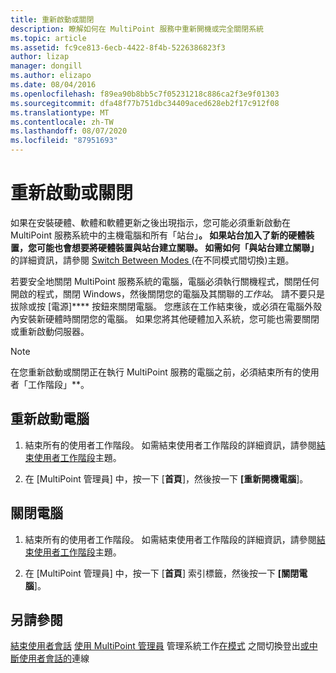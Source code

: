 ```yaml
---
title: 重新啟動或關閉
description: 瞭解如何在 MultiPoint 服務中重新開機或完全關閉系統
ms.topic: article
ms.assetid: fc9ce813-6ecb-4422-8f4b-5226386823f3
author: lizap
manager: dongill
ms.author: elizapo
ms.date: 08/04/2016
ms.openlocfilehash: f89ea90b8bb5c7f05231218c886ca2f3e9f01303
ms.sourcegitcommit: dfa48f77b751dbc34409aced628eb2f17c912f08
ms.translationtype: MT
ms.contentlocale: zh-TW
ms.lasthandoff: 08/07/2020
ms.locfileid: "87951693"
---
```

# <a name="restart-or-shut-down"></a>重新啟動或關閉
如果在安裝硬體、軟體和軟體更新之後出現指示，您可能必須重新啟動在 MultiPoint 服務系統中的主機電腦和所有「站台」**。 如果站台加入了新的硬體裝置，您可能也會想要將硬體裝置與站台建立關聯。 如需如何「與站台建立關聯」** 的詳細資訊，請參閱 [Switch Between Modes ](Switch-Between-Modes.md) (在不同模式間切換)主題。

若要安全地關閉 MultiPoint 服務系統的電腦，電腦必須執行關機程式，關閉任何開啟的程式，關閉 Windows，然後關閉您的電腦及其關聯的*工作站*。 請不要只是拔除或按 [電源]**** 按鈕來關閉電腦。 您應該在工作結束後，或必須在電腦外殼內安裝新硬體時關閉您的電腦。  如果您將其他硬體加入系統，您可能也需要關閉或重新啟動伺服器。

> [!NOTE]
> 在您重新啟動或關閉正在執行 MultiPoint 服務的電腦之前，必須結束所有的使用者「工作階段」**。

## <a name="restart-the-computer"></a>重新啟動電腦

1.  結束所有的使用者工作階段。 如需結束使用者工作階段的詳細資訊，請參閱[結束使用者工作階段](End-a-User-Session.md)主題。

2.  在 [MultiPoint 管理員] 中，按一下 [**首頁**]，然後按一下 **[重新開機電腦**]。

## <a name="shut-down-the-computer"></a>關閉電腦

1.  結束所有的使用者工作階段。 如需結束使用者工作階段的詳細資訊，請參閱[結束使用者工作階段](End-a-User-Session.md)主題。

2.  在 [MultiPoint 管理員] 中，按一下 [**首頁**] 索引標籤，然後按一下 **[關閉電腦**]。

## <a name="see-also"></a>另請參閱
[結束使用者會話](End-a-User-Session.md) 
[使用 MultiPoint 管理員](Manage-System-Tasks-Using-MultiPoint-Manager.md) 
 管理系統工作[在模式](Switch-Between-Modes.md) 
 之間切換登出[或中斷使用者會話的](Log-off-or-Disconnect-User-Sessions.md)連線